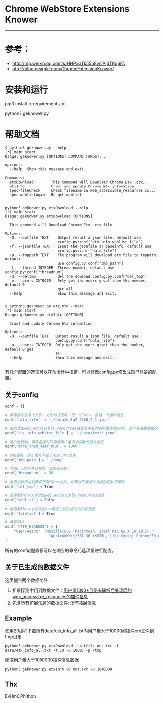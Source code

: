 # Chrome WebStore Extensions Knower

---

# 参考：

- http://mp.weixin.qq.com/s/HHPxGTk55oEw0Pj4TRg6FA
- http://blog.neargle.com/ChromeExtensionKnower/

# 安装和运行

pip3 install -r requirements.txt

python3 geknower.py

# 帮助文档

```
$ python3 geknower.py --help
[*] main start
Usage: geknower.py [OPTIONS] COMMAND [ARGS]...

Options:
  --help  Show this message and exit.

Commands:
  etxDownload        This commond will Download Chrome Etx .crx...
  etxInfo            Crawl and update Chrome Etx infomation
  spec-fileCheck     Check filename in web_accessible_resources is...
  spec-weblistAgain  Re get weblist


python3 geknower.py etxDownload --help
[*] main start
Usage: geknower.py etxDownload [OPTIONS]

  This commond will Download Chrome Etx .crx file

Options:
  -O, --outfile TEXT    Output result a json file, default use
                        config.py:conf["etx_info_weblist_file"]
  -f, --jsonfile TEXT   Input the jsonfile as baseinfo, default use
                        config.py:conf["data_file"]
  -p, --tmppath TEXT    The program will download etx file to tmppath, default
                        use config.py:conf["tmp_path"]
  -t, --thread INTEGER  Thread number, default use config.py:conf["threadnum"]
  -d, --deltmp          del the dowload config.py:conf["del_tmp"]
  -u, --users INTEGER   Only get the users great than the number, default 0
                        get all
  --help                Show this message and exit.


$ python3 geknower.py etxInfo --help                                                                 
[*] main start
Usage: geknower.py etxInfo [OPTIONS]

  Crawl and update Chrome Etx infomation

Options:
  -O, --outfile TEXT   Output result a json file, default use
                       config.py:conf["data_file"]
  -u, --users INTEGER  Only get the users great than the number, default 0 get
                       all
  --help               Show this message and exit.


```

有几个配置的选项可以在命令行中指定，可以修改config.py修改成自己想要的配置。

## 关于config

```python
conf = {}

# 保存插件信息的文件，文件格式是每一行一个json，存储一个插件信息
conf['data_file'] = './data/data2_1000_2_1.json'

# 生成添加web_accessible_resources或者文件名列表所保存的json，这个生成会根据conf['data_file']内的插件信息进行生成
conf['etx_info_weblist_file'] = './data/test2.json'

# 用户数限制，爬取数据时只爬取用户量多余该数的插件信息
conf['more_then_user_num'] = 1000

# tmp目录，用于保存下载下来的.crx文件
conf['tmp_path'] = './tmp/'

# 下载crx文件多线程时，指定线程数
conf['threadnum'] = 20

# 是否在解析之后删除下载的crx文件，如果以下载插件为目的可以不删除
conf['del_tmp'] = True

# 是否解析crx文件添加web_accessible_resources信息
conf['weblist'] = False

# 是否解析crx文件添加crx解压之后生成的文件名列表
conf['filelist'] = True

# 请求的UA
conf['HTTP_HEADERS'] = {
    "User-Agent": "Mozilla/5.0 (Macintosh; Intel Mac OS X 10_10_5) "
                    "AppleWebKit/537.36 (KHTML, like Gecko) Chrome/50.0.2403.157 Safari/537.36"
}
```

所有的config配置都可以在响应的命令行选项里进行配置。


## 关于已生成的数据文件

这里提供两个数据文件：

1. 扩展探测中用到数据文件：[用户量1000+且带有解析后处理后的web_accessible_resources的插件信息](./data/etx_weblist_info_1k.txt)
2. 包含所有扩展信息的数据文件: [所有拓展信息](./data/etx_info_all.txt)

## Example

使用20线程下载所有data/etx_info_all.txt内用户量大于10000的插件crx文件到tmp目录

`python3 geknower.py etxDownload --outfile out.txt -f data/etx_info_all.txt -t 20 -u 10000 -p /tmp `

爬取用户量大于1000000插件信息数据

`python3 geknower.py etxInfo -O out.txt -u 1000000`

## Thx

Evi1m0 Phithon


